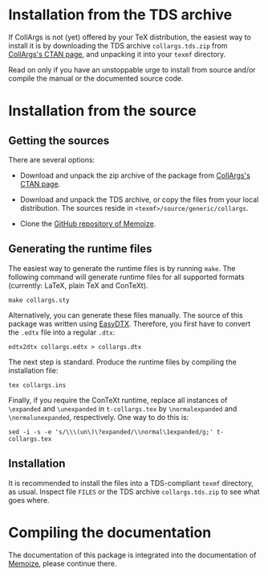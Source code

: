 # Installation from the TDS archive

If CollArgs is not (yet) offered by your TeX distribution, the easiest way to
install it is by downloading the TDS archive `collargs.tds.zip` from
[CollArgs's CTAN page](https://ctan.org/pkg/collargs), and unpacking it into
your `texmf` directory.

Read on only if you have an unstoppable urge to install from source and/or
compile the manual or the documented source code.

# Installation from the source

## Getting the sources

There are several options:

* Download and unpack the zip archive of the package from [CollArgs's CTAN
  page](https://ctan.org/pkg/collargs).
  
* Download and unpack the TDS archive, or copy the files from your local
  distribution. The sources reside in `<texmf>/source/generic/collargs`.
  
* Clone the [GitHub repository of
  Memoize](https://github.com/sasozivanovic/memoize).

## Generating the runtime files

The easiest way to generate the runtime files is by running `make`. The
following command will generate runtime files for all supported formats
(currently: LaTeX, plain TeX and ConTeXt).

```
make collargs.sty
```

Alternatively, you can generate these files manually.  The source of this
package was written using [EasyDTX](https://ctan.org/pkg/easydtx).  Therefore,
you first have to convert the `.edtx` file into a regular `.dtx`:

```
edtx2dtx collargs.edtx > collargs.dtx
```

The next step is standard.  Produce the runtime files by compiling the
installation file:

```
tex collargs.ins
```

Finally, if you require the ConTeXt runtime, replace all instances of
`\expanded` and `\unexpanded` in `t-collargs.tex` by `\normalexpanded` and
`\normalunexpanded`, respectively.  One way to do this is:

```
sed -i -s -e 's/\\\(un\)\?expanded/\\normal\1expanded/g;' t-collargs.tex
```

## Installation

It is recommended to install the files into a TDS-compliant `texmf` directory,
as usual.  Inspect file `FILES` or the TDS archive `collargs.tds.zip` to see
what goes where.

# Compiling the documentation

The documentation of this package is integrated into the documentation of
[Memoize](https://ctan.org/pkg/memoize), please continue there.
